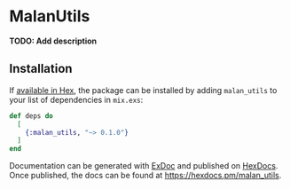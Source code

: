 # MalanUtils

**TODO: Add description**

## Installation

If [available in Hex](https://hex.pm/docs/publish), the package can be installed
by adding `malan_utils` to your list of dependencies in `mix.exs`:

```elixir
def deps do
  [
    {:malan_utils, "~> 0.1.0"}
  ]
end
```

Documentation can be generated with [ExDoc](https://github.com/elixir-lang/ex_doc)
and published on [HexDocs](https://hexdocs.pm). Once published, the docs can
be found at <https://hexdocs.pm/malan_utils>.

